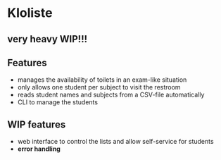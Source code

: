 # Kloliste

## very heavy WIP!!!

## Features
- manages the availability of toilets in an exam-like situation
- only allows one student per subject to visit the restroom
- reads student names and subjects from a CSV-file automatically
- CLI to manage the students

## WIP features
- web interface to control the lists and allow self-service for students
- __error handling__
